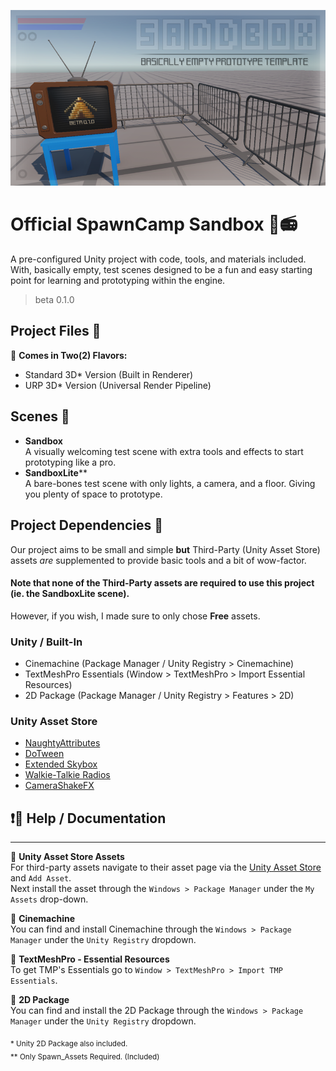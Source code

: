 ![SpawnCamp Sandbox](https://github.com/SpawnCampGames/Sandbox/blob/main/SandboxBanner.png)

# Official SpawnCamp Sandbox 🚧📻
A pre-configured Unity project with code, tools, and materials included. With, basically empty, test scenes designed to be a fun and easy starting point for learning and prototyping within the engine.
> beta 0.1.0

## Project Files 💽

🍦 **Comes in Two(2) Flavors:**
- Standard 3D* Version (Built in Renderer)
- URP 3D* Version (Universal Render Pipeline)

## Scenes 💾
- **Sandbox**  
  A visually welcoming test scene with extra tools and effects to start prototyping like a pro.
- **SandboxLite****  
  A bare-bones test scene with only lights, a camera, and a floor. Giving you plenty of space to prototype.

## Project Dependencies 📁
Our project aims to be small and simple **but** Third-Party (Unity Asset Store) assets *are* supplemented to provide basic tools and a bit of wow-factor.  
#### Note that none of the Third-Party assets are required to use this project (ie. the SandboxLite scene).  
However, if you wish, I made sure to only chose **Free** assets.

### Unity / Built-In
- Cinemachine (Package Manager / Unity Registry > Cinemachine)
- TextMeshPro Essentials (Window > TextMeshPro > Import Essential Resources)
- 2D Package (Package Manager / Unity Registry > Features > 2D)
### Unity Asset Store
- [NaughtyAttributes](https://assetstore.unity.com/packages/tools/utilities/naughtyattributes-129996)
- [DoTween](https://assetstore.unity.com/packages/tools/animation/dotween-hotween-v2-27676)
- [Extended Skybox](https://assetstore.unity.com/packages/vfx/shaders/free-skybox-extended-shader-107400)
- [Walkie-Talkie Radios](https://assetstore.unity.com/packages/3d/props/electronics/walkie-talkie-radios-245895)
- [CameraShakeFX](https://assetstore.unity.com/packages/tools/particles-effects/camera-shake-fx-146554)


## ❗📃 Help / Documentation
---

📄 **Unity Asset Store Assets**  
For third-party assets navigate to their asset page via the [Unity Asset Store](https://assetstore.unity.com/) and `Add Asset`.  
Next install the asset through the `Windows > Package Manager` under the `My Assets` drop-down.

📄 **Cinemachine**  
You can find and install Cinemachine through the `Windows > Package Manager` under the `Unity Registry` dropdown.

📄 **TextMeshPro - Essential Resources**  
To get TMP's Essentials go to `Window > TextMeshPro > Import TMP Essentials`.

📄 **2D Package**  
You can find and install the 2D Package through the `Windows > Package Manager` under the `Unity Registry` dropdown.

<sub>* Unity 2D Package also included.</sub>  
<sub>** Only Spawn_Assets Required. (Included)</sub>
